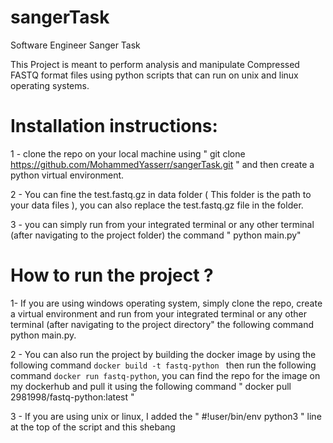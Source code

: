 # sangerTask
Software Engineer Sanger Task

This Project is meant to perform analysis and manipulate Compressed FASTQ format files using python scripts that can run on unix and linux operating systems.

# Installation instructions:

1 - clone the repo on your local machine using " git clone https://github.com/MohammedYasserr/sangerTask.git " and then create a python virtual environment.

2 - You can fine the test.fastq.gz in data folder ( This folder is the path to your data files ), you can also replace the test.fastq.gz file in the folder.

3 - you can simply run from your integrated terminal or any other terminal (after navigating to the project folder) the command " python main.py"

# How to run the project ? 

1- If you are using windows operating system, simply clone the repo, create a virtual environment and run from your integrated terminal or any other terminal (after navigating to the project directory" the following command python main.py. 

2 - You can also run the project by building the docker image by using the following command ```docker build -t fastq-python ``` then run the following command ``` docker run fastq-python ```, you can find the repo for the image on my dockerhub and pull it using the following command " docker pull 2981998/fastq-python:latest "

3 - If you are using unix or linux, I added the " #!user/bin/env python3 " line at the top of the script and this shebang 
